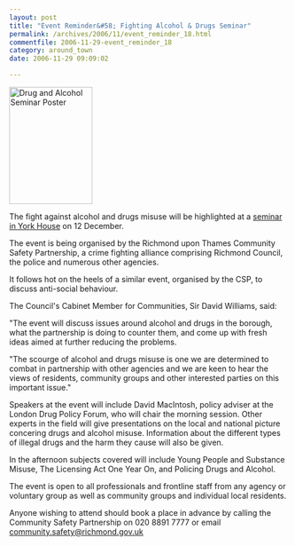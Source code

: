 ```yaml
---
layout: post
title: "Event Reminder&#58; Fighting Alcohol & Drugs Seminar"
permalink: /archives/2006/11/event_reminder_18.html
commentfile: 2006-11-29-event_reminder_18
category: around_town
date: 2006-11-29 09:09:02

---
```


<a href="/assets/images/2006/Alcohol-and-Drugs-Poster.jpg" title="See larger version of - Drug and Alcohol Seminar Poster"><img src="/assets/images/2006/Alcohol-and-Drugs-Poster_thumb.jpg" width="150" height="211" alt="Drug and Alcohol Seminar Poster" class="photo right" /></a>

The fight against alcohol and drugs misuse will be highlighted at a [seminar in York House](/event/Meeting/200611290308) on 12 December.

The event is being organised by the Richmond upon Thames Community Safety Partnership, a crime fighting alliance comprising Richmond Council, the police and numerous other agencies.

It follows hot on the heels of a similar event, organised by the CSP, to discuss anti-social behaviour.

The Council's Cabinet Member for Communities, Sir David Williams,
said:

"The event will discuss issues around alcohol and drugs in the borough, what the partnership is doing to counter them, and come up with fresh ideas aimed at further reducing the problems.

"The scourge of alcohol and drugs misuse is one we are determined to combat in partnership with other agencies and we are keen to hear the views of residents, community groups and other interested parties on this important issue."

Speakers at the event will include David MacIntosh, policy adviser at the London Drug Policy Forum, who will chair the morning session. Other experts in the field will give presentations on the local and national picture concering drugs and alcohol misuse. Information about the different types of illegal drugs and the harm they cause will also be given.

In the afternoon subjects covered will include Young People and Substance Misuse, The Licensing Act One Year On, and Policing Drugs and Alcohol.

The event is open to all professionals and frontline staff from any agency or voluntary group as well as community groups and individual local residents.

Anyone wishing to attend should book a place in advance by calling the Community Safety Partnership on 020 8891 7777 or email <community.safety@richmond.gov.uk>
